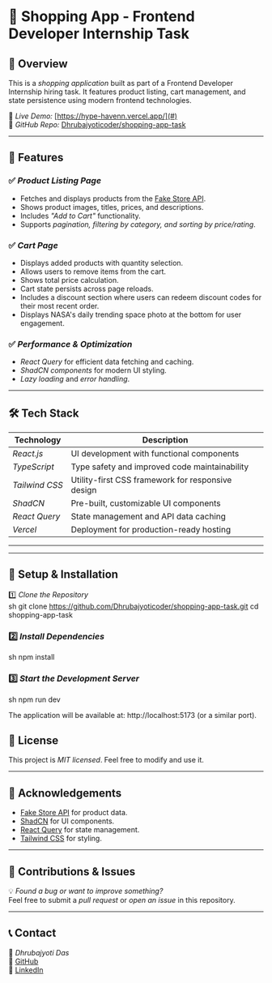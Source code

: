 # 🛒 Shopping App - Frontend Developer Internship Task

## 📌 Overview

This is a *shopping application* built as part of a Frontend Developer Internship hiring task. It features product listing, cart management, and state persistence using modern frontend technologies.

🔗 *Live Demo:* [https://hype-havenn.vercel.app/](#)  
🔗 *GitHub Repo:* [Dhrubajyoticoder/shopping-app-task](https://github.com/Dhrubajyoticoder/shopping-app-task)  

---

## 🚀 Features

### ✅ *Product Listing Page*
- Fetches and displays products from the [Fake Store API](https://fakestoreapi.com/docs).
- Shows product images, titles, prices, and descriptions.
- Includes *"Add to Cart"* functionality.
- Supports *pagination, filtering by category, and sorting by price/rating*.

### ✅ *Cart Page*
- Displays added products with quantity selection.
- Allows users to remove items from the cart.
- Shows total price calculation.
- Cart state persists across page reloads.
- Includes a discount section where users can redeem discount codes for their most recent order.
- Displays NASA's daily trending space photo at the bottom for user engagement.

### ✅ *Performance & Optimization*
- *React Query* for efficient data fetching and caching.
- *ShadCN components* for modern UI styling.
- *Lazy loading* and *error handling*.

---

## 🛠 Tech Stack

| Technology      | Description                            |
|----------------|----------------------------------------|
| *React.js*   | UI development with functional components |
| *TypeScript* | Type safety and improved code maintainability |
| *Tailwind CSS* | Utility-first CSS framework for responsive design |
| *ShadCN*     | Pre-built, customizable UI components |
| *React Query* | State management and API data caching |
| *Vercel*     | Deployment for production-ready hosting |

---


---

## 🔧 Setup & Installation

1️⃣ *Clone the Repository*  
sh
git clone https://github.com/Dhrubajyoticoder/shopping-app-task.git
cd shopping-app-task


### 2️⃣ *Install Dependencies* ###
sh
npm install

### 3️⃣ *Start the Development Server* ###
sh
npm run dev


The application will be available at: http://localhost:5173 (or a similar port). 


## 📜 License
This project is *MIT licensed*. Feel free to modify and use it.

---

## 🙌 Acknowledgements
- [Fake Store API](https://fakestoreapi.com/) for product data.  
- [ShadCN](https://ui.shadcn.com/) for UI components.  
- [React Query](https://tanstack.com/query/latest) for state management.  
- [Tailwind CSS](https://tailwindcss.com/) for styling.  

---

## 📌 Contributions & Issues
💡 *Found a bug or want to improve something?*  
Feel free to submit a *pull request* or *open an issue* in this repository.

---

## 📞 Contact  
📩 *Dhrubajyoti Das*  
🔗 [GitHub](https://github.com/Dhrubajyoticoder)  
🔗 [LinkedIn](https://www.linkedin.com/in/dhrubajyoti-das-83b4662b6/)
